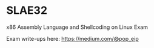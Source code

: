 # SLAE32
x86 Assembly Language and Shellcoding on Linux Exam

Exam write-ups here: https://medium.com/@pop_eip